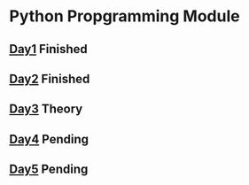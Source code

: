 # **Python Propgramming Module**
  ## **[Day1](https://github.com/kushagrapatidar/CDAC_DBDA_PythonProgramming/tree/main/Day1)** Finished
  ## **[Day2](https://github.com/kushagrapatidar/CDAC_DBDA_PythonProgramming/tree/main/Day2)** Finished
  ## **[Day3](https://github.com/kushagrapatidar/CDAC_DBDA_PythonProgramming/tree/main/Day3)** Theory
  ## **[Day4](https://github.com/kushagrapatidar/CDAC_DBDA_PythonProgramming/tree/main/Day4)** Pending
  ## **[Day5](https://github.com/kushagrapatidar/CDAC_DBDA_PythonProgramming/tree/main/Day5)** Pending